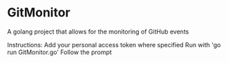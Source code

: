 # GitMonitor
A golang project that allows for the monitoring of GitHub events

Instructions: 
Add your personal access token where specified
Run with 'go run GitMonitor.go'
Follow the prompt